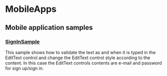 # MobileApps
## Mobile application samples
### [SignInSample](https://github.com/bvijay74/MobileApps/tree/master/Android/SignInSample)
This sample shows how to validate the text as and when it is typed in the EditText control and change the EditText control style according to the content. In this case the EditText controls contents are e-mail and password for sign up/sign in.
